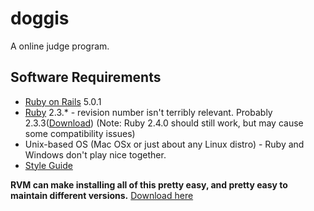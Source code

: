 # doggis
A online judge program.

## Software Requirements

* [Ruby on Rails](http://rubyonrails.org/) 5.0.1
* [Ruby](https://www.ruby-lang.org/en/) 2.3.\* - revision number isn't terribly relevant. Probably 2.3.3([Download](https://cache.ruby-lang.org/pub/ruby/2.3/ruby-2.3.3.tar.gz)) (Note: Ruby 2.4.0 should still work, but may cause some compatibility issues)
* Unix-based OS (Mac OSx or just about any Linux distro) - Ruby and Windows don't play nice together.
* [Style Guide](https://github.com/bbatsov/ruby-style-guide)

**RVM can make installing all of this pretty easy, and pretty easy to maintain different versions.** [Download here](https://rvm.io/)
